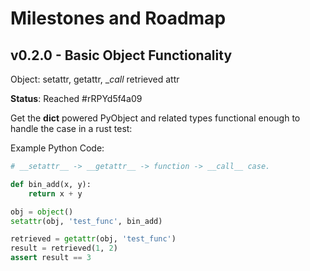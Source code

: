 # Milestones and Roadmap

## v0.2.0 - Basic Object Functionality 
Object: setattr, getattr, __call_ retrieved attr

**Status**: Reached #rRPYd5f4a09

Get the __dict__ powered PyObject and related types functional enough to handle the
case in a rust test:

Example Python Code:
```python
# __setattr__ -> __getattr__ -> function -> __call__ case.

def bin_add(x, y):
    return x + y

obj = object()
setattr(obj, 'test_func', bin_add)

retrieved = getattr(obj, 'test_func')
result = retrieved(1, 2)
assert result == 3
```
